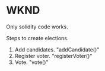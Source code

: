 # WKND
Only solidity code works.

Steps to create elections.
1) Add candidates. "addCandidate()"
2) Register voter. "registerVoter()"
3) Vote. "vote()"
